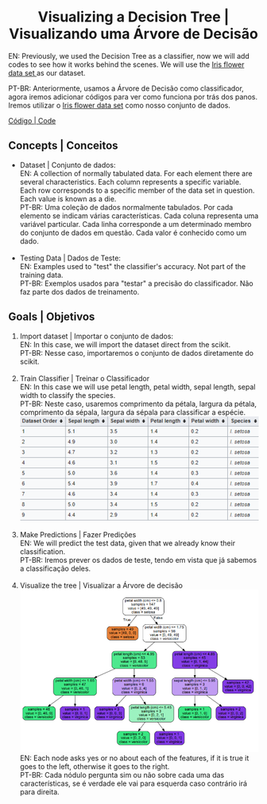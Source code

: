 <h1 align="center">Visualizing a Decision Tree | Visualizando uma Árvore de Decisão</h1>
<p>EN: Previously, we used the Decision Tree as a classifier, now we will add codes to see how it works behind the scenes. We will use the <a href="https://en.wikipedia.org/wiki/Iris_flower_data_set"> Iris flower data set </a> as our dataset.</p>
<p>PT-BR: Anteriormente, usamos a Árvore de Decisão como classificador, agora iremos adicionar códigos para ver como funciona por trás dos panos. Iremos utilizar o <a href="https://en.wikipedia.org/wiki/Iris_flower_data_set">Iris flower data set</a> como nosso conjunto de dados.</p>
<p><a target="_blank" href="./video_02.py">Código | Code</a></p>

<h2>Concepts | Conceitos</h2>
<ul>
    <li>Dataset | Conjunto de dados: <br>
    EN: A collection of normally tabulated data. For each element there are several characteristics. Each column represents a specific variable. Each row corresponds to a specific member of the data set in question. Each value is known as a die.<br>
    PT-BR: Uma coleção de dados normalmente tabulados. Por cada elemento se indicam várias características. Cada coluna representa uma variável particular. Cada linha corresponde a um determinado membro do conjunto de dados em questão. Cada valor é conhecido como um dado.</li>
    <br>
    <li>Testing Data | Dados de Teste: <br>
    EN: Examples used to "test" the classifier's accuracy. Not part of the training data.<br>
    PT-BR: Exemplos usados para "testar" a precisão do classificador. Não faz parte dos dados de treinamento.</li>
</ul>

<h2>Goals | Objetivos</h2>
<ol>
    <li>Import dataset | Importar o conjunto de dados:<br> 
    EN: In this case, we will import the dataset direct from the scikit.<br>
    PT-BR: Nesse caso, importaremos o conjunto de dados diretamente do scikit.</li>
    <br>
    <li>Train Classifier | Treinar o Classificador<br>
    EN: In this case we will use petal length, petal width, sepal length, sepal width to classify the species.<br>
    PT-BR: Neste caso, usaremos comprimento da pétala, largura da pétala, comprimento da sépala, largura da sépala para classificar a espécie. <br>
    <img src="./table.PNG" alt="Table"></li>
    <br>
    <li>Make Predictions | Fazer Predições<br>
    EN: We will predict the test data, given that we already know their classification.<br>
    PT-BR: Iremos prever os dados de teste, tendo em vista que já sabemos a classificação deles.</li>
    <br>
    <li>Visualize the tree | Visualizar a Árvore de decisão
    <img src="./tree.PNG" alt="Tree"><br>
    EN: Each node asks yes or no about each of the features, if it is true it goes to the left, otherwise it goes to the right.<br>
    PT-BR: Cada nódulo pergunta sim ou não sobre cada uma das características, se é verdade ele vai para esquerda caso contrário irá para direita.</li>
</ol>